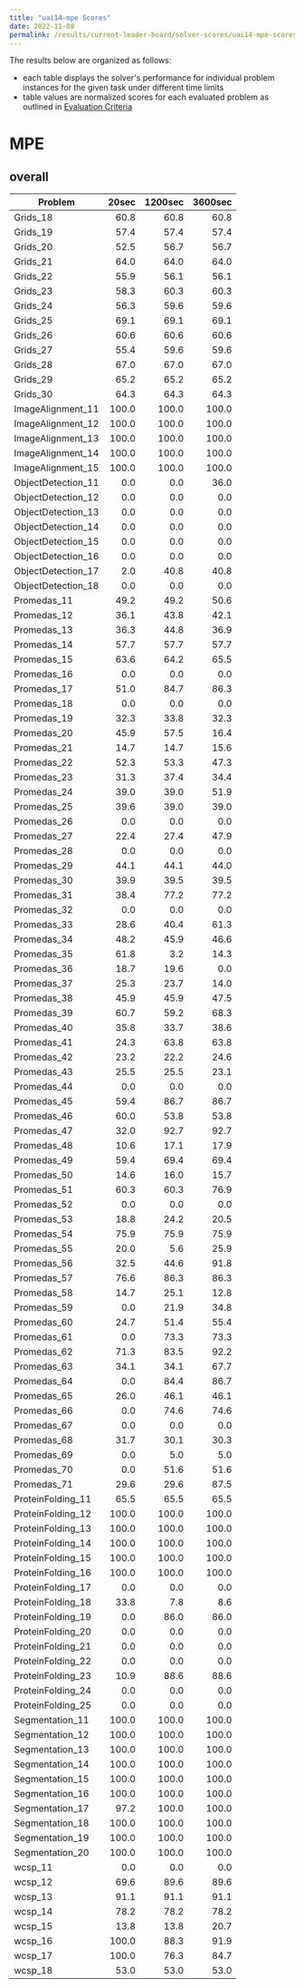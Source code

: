 ```yaml
---
title: "uai14-mpe Scores"
date: 2022-11-08
permalink: /results/current-leader-board/solver-scores/uai14-mpe-scores
---
```




The results below are organized as follows:
- each table displays the solver's performance for individual problem instances for the given task under different time limits
- table values are normalized scores for each evaluated problem as outlined in [Evaluation Criteria](https://uaicompetition.github.io/uci-2022/results/evaluation-criteria/)


# MPE

## overall

|      Problem       | 20sec | 1200sec | 3600sec |
| ------------------ | ----: | ------: | ------: |
| Grids_18           |  60.8 |    60.8 |    60.8 |
| Grids_19           |  57.4 |    57.4 |    57.4 |
| Grids_20           |  52.5 |    56.7 |    56.7 |
| Grids_21           |  64.0 |    64.0 |    64.0 |
| Grids_22           |  55.9 |    56.1 |    56.1 |
| Grids_23           |  58.3 |    60.3 |    60.3 |
| Grids_24           |  56.3 |    59.6 |    59.6 |
| Grids_25           |  69.1 |    69.1 |    69.1 |
| Grids_26           |  60.6 |    60.6 |    60.6 |
| Grids_27           |  55.4 |    59.6 |    59.6 |
| Grids_28           |  67.0 |    67.0 |    67.0 |
| Grids_29           |  65.2 |    65.2 |    65.2 |
| Grids_30           |  64.3 |    64.3 |    64.3 |
| ImageAlignment_11  | 100.0 |   100.0 |   100.0 |
| ImageAlignment_12  | 100.0 |   100.0 |   100.0 |
| ImageAlignment_13  | 100.0 |   100.0 |   100.0 |
| ImageAlignment_14  | 100.0 |   100.0 |   100.0 |
| ImageAlignment_15  | 100.0 |   100.0 |   100.0 |
| ObjectDetection_11 |   0.0 |     0.0 |    36.0 |
| ObjectDetection_12 |   0.0 |     0.0 |     0.0 |
| ObjectDetection_13 |   0.0 |     0.0 |     0.0 |
| ObjectDetection_14 |   0.0 |     0.0 |     0.0 |
| ObjectDetection_15 |   0.0 |     0.0 |     0.0 |
| ObjectDetection_16 |   0.0 |     0.0 |     0.0 |
| ObjectDetection_17 |   2.0 |    40.8 |    40.8 |
| ObjectDetection_18 |   0.0 |     0.0 |     0.0 |
| Promedas_11        |  49.2 |    49.2 |    50.6 |
| Promedas_12        |  36.1 |    43.8 |    42.1 |
| Promedas_13        |  36.3 |    44.8 |    36.9 |
| Promedas_14        |  57.7 |    57.7 |    57.7 |
| Promedas_15        |  63.6 |    64.2 |    65.5 |
| Promedas_16        |   0.0 |     0.0 |     0.0 |
| Promedas_17        |  51.0 |    84.7 |    86.3 |
| Promedas_18        |   0.0 |     0.0 |     0.0 |
| Promedas_19        |  32.3 |    33.8 |    32.3 |
| Promedas_20        |  45.9 |    57.5 |    16.4 |
| Promedas_21        |  14.7 |    14.7 |    15.6 |
| Promedas_22        |  52.3 |    53.3 |    47.3 |
| Promedas_23        |  31.3 |    37.4 |    34.4 |
| Promedas_24        |  39.0 |    39.0 |    51.9 |
| Promedas_25        |  39.6 |    39.0 |    39.0 |
| Promedas_26        |   0.0 |     0.0 |     0.0 |
| Promedas_27        |  22.4 |    27.4 |    47.9 |
| Promedas_28        |   0.0 |     0.0 |     0.0 |
| Promedas_29        |  44.1 |    44.1 |    44.0 |
| Promedas_30        |  39.9 |    39.5 |    39.5 |
| Promedas_31        |  38.4 |    77.2 |    77.2 |
| Promedas_32        |   0.0 |     0.0 |     0.0 |
| Promedas_33        |  28.6 |    40.4 |    61.3 |
| Promedas_34        |  48.2 |    45.9 |    46.6 |
| Promedas_35        |  61.8 |     3.2 |    14.3 |
| Promedas_36        |  18.7 |    19.6 |     0.0 |
| Promedas_37        |  25.3 |    23.7 |    14.0 |
| Promedas_38        |  45.9 |    45.9 |    47.5 |
| Promedas_39        |  60.7 |    59.2 |    68.3 |
| Promedas_40        |  35.8 |    33.7 |    38.6 |
| Promedas_41        |  24.3 |    63.8 |    63.8 |
| Promedas_42        |  23.2 |    22.2 |    24.6 |
| Promedas_43        |  25.5 |    25.5 |    23.1 |
| Promedas_44        |   0.0 |     0.0 |     0.0 |
| Promedas_45        |  59.4 |    86.7 |    86.7 |
| Promedas_46        |  60.0 |    53.8 |    53.8 |
| Promedas_47        |  32.0 |    92.7 |    92.7 |
| Promedas_48        |  10.6 |    17.1 |    17.9 |
| Promedas_49        |  59.4 |    69.4 |    69.4 |
| Promedas_50        |  14.6 |    16.0 |    15.7 |
| Promedas_51        |  60.3 |    60.3 |    76.9 |
| Promedas_52        |   0.0 |     0.0 |     0.0 |
| Promedas_53        |  18.8 |    24.2 |    20.5 |
| Promedas_54        |  75.9 |    75.9 |    75.9 |
| Promedas_55        |  20.0 |     5.6 |    25.9 |
| Promedas_56        |  32.5 |    44.6 |    91.8 |
| Promedas_57        |  76.6 |    86.3 |    86.3 |
| Promedas_58        |  14.7 |    25.1 |    12.8 |
| Promedas_59        |   0.0 |    21.9 |    34.8 |
| Promedas_60        |  24.7 |    51.4 |    55.4 |
| Promedas_61        |   0.0 |    73.3 |    73.3 |
| Promedas_62        |  71.3 |    83.5 |    92.2 |
| Promedas_63        |  34.1 |    34.1 |    67.7 |
| Promedas_64        |   0.0 |    84.4 |    86.7 |
| Promedas_65        |  26.0 |    46.1 |    46.1 |
| Promedas_66        |   0.0 |    74.6 |    74.6 |
| Promedas_67        |   0.0 |     0.0 |     0.0 |
| Promedas_68        |  31.7 |    30.1 |    30.3 |
| Promedas_69        |   0.0 |     5.0 |     5.0 |
| Promedas_70        |   0.0 |    51.6 |    51.6 |
| Promedas_71        |  29.6 |    29.6 |    87.5 |
| ProteinFolding_11  |  65.5 |    65.5 |    65.5 |
| ProteinFolding_12  | 100.0 |   100.0 |   100.0 |
| ProteinFolding_13  | 100.0 |   100.0 |   100.0 |
| ProteinFolding_14  | 100.0 |   100.0 |   100.0 |
| ProteinFolding_15  | 100.0 |   100.0 |   100.0 |
| ProteinFolding_16  | 100.0 |   100.0 |   100.0 |
| ProteinFolding_17  |   0.0 |     0.0 |     0.0 |
| ProteinFolding_18  |  33.8 |     7.8 |     8.6 |
| ProteinFolding_19  |   0.0 |    86.0 |    86.0 |
| ProteinFolding_20  |   0.0 |     0.0 |     0.0 |
| ProteinFolding_21  |   0.0 |     0.0 |     0.0 |
| ProteinFolding_22  |   0.0 |     0.0 |     0.0 |
| ProteinFolding_23  |  10.9 |    88.6 |    88.6 |
| ProteinFolding_24  |   0.0 |     0.0 |     0.0 |
| ProteinFolding_25  |   0.0 |     0.0 |     0.0 |
| Segmentation_11    | 100.0 |   100.0 |   100.0 |
| Segmentation_12    | 100.0 |   100.0 |   100.0 |
| Segmentation_13    | 100.0 |   100.0 |   100.0 |
| Segmentation_14    | 100.0 |   100.0 |   100.0 |
| Segmentation_15    | 100.0 |   100.0 |   100.0 |
| Segmentation_16    | 100.0 |   100.0 |   100.0 |
| Segmentation_17    |  97.2 |   100.0 |   100.0 |
| Segmentation_18    | 100.0 |   100.0 |   100.0 |
| Segmentation_19    | 100.0 |   100.0 |   100.0 |
| Segmentation_20    | 100.0 |   100.0 |   100.0 |
| wcsp_11            |   0.0 |     0.0 |     0.0 |
| wcsp_12            |  69.6 |    89.6 |    89.6 |
| wcsp_13            |  91.1 |    91.1 |    91.1 |
| wcsp_14            |  78.2 |    78.2 |    78.2 |
| wcsp_15            |  13.8 |    13.8 |    20.7 |
| wcsp_16            | 100.0 |    88.3 |    91.9 |
| wcsp_17            | 100.0 |    76.3 |    84.7 |
| wcsp_18            |  53.0 |    53.0 |    53.0 |

